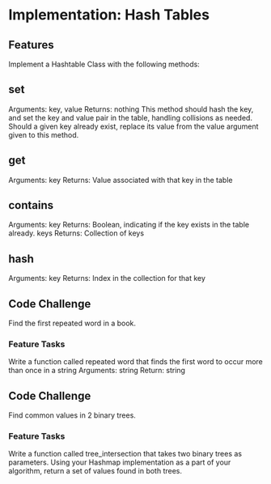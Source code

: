 # Implementation: Hash Tables

## Features
Implement a Hashtable Class with the following methods:

## set
Arguments: key, value
Returns: nothing
This method should hash the key, and set the key and value pair in the table, handling collisions as needed.
Should a given key already exist, replace its value from the value argument given to this method.
## get
Arguments: key
Returns: Value associated with that key in the table
## contains
Arguments: key
Returns: Boolean, indicating if the key exists in the table already.
keys
Returns: Collection of keys
## hash
Arguments: key
Returns: Index in the collection for that key

## Code Challenge
Find the first repeated word in a book.

### Feature Tasks
Write a function called repeated word that finds the first word to occur more than once in a string
Arguments: string
Return: string

## Code Challenge
Find common values in 2 binary trees.

### Feature Tasks
Write a function called tree_intersection that takes two binary trees as parameters.
Using your Hashmap implementation as a part of your algorithm, return a set of values found in both trees.
